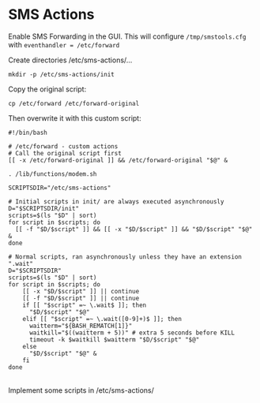 # SMS Actions

Enable SMS Forwarding in the GUI. This will configure `/tmp/smstools.cfg` with `eventhandler = /etc/forward`

Create directories /etc/sms-actions/...

    mkdir -p /etc/sms-actions/init

Copy the original script:

    cp /etc/forward /etc/forward-original

Then overwrite it with this custom script:

    #!/bin/bash

    # /etc/forward - custom actions
    # Call the original script first
    [[ -x /etc/forward-original ]] && /etc/forward-original "$@" &

    . /lib/functions/modem.sh

    SCRIPTSDIR="/etc/sms-actions"

    # Initial scripts in init/ are always executed asynchronously
    D="$SCRIPTSDIR/init"
    scripts=$(ls "$D" | sort)
    for script in $scripts; do
      [[ -f "$D/$script" ]] && [[ -x "$D/$script" ]] && "$D/$script" "$@" &
    done

    # Normal scripts, ran asynchronously unless they have an extension ".wait"
    D="$SCRIPTSDIR"
    scripts=$(ls "$D" | sort)
    for script in $scripts; do
        [[ -x "$D/$script" ]] || continue
        [[ -f "$D/$script" ]] || continue
        if [[ "$script" =~ \.wait$ ]]; then
          "$D/$script" "$@"
        elif [[ "$script" =~ \.wait([0-9]+)$ ]]; then
          waitterm="${BASH_REMATCH[1]}"
          waitkill="$((waitterm + 5))" # extra 5 seconds before KILL
          timeout -k $waitkill $waitterm "$D/$script" "$@"
        else
          "$D/$script" "$@" &
        fi
    done
\
Implement some scripts in /etc/sms-actions/ 
